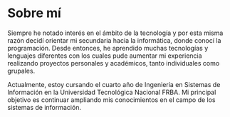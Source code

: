 # Sobre mí
Siempre he notado interés en el ámbito de la tecnología y por esta misma razón decidí orientar mi secundaria hacia la informática, donde conocí la programación. Desde entonces, he aprendido muchas tecnologías y lenguajes diferentes con los cuales pude aumentar mi experiencia realizando proyectos personales y académicos, tanto individuales como grupales.

Actualmente, estoy cursando el cuarto año de Ingeniería en Sistemas de Información en la Universidad Tecnológica Nacional FRBA. Mi principal objetivo es continuar ampliando mis conocimientos en el campo de los sistemas de información.
